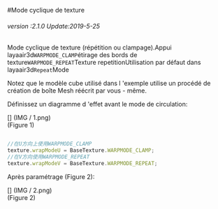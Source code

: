 #Mode cyclique de texture

###### *version :2.1.0   Update:2019-5-25*

Mode cyclique de texture (répétition ou clampage).Appui layaair3d`WARPMODE_CLAMP`étirage des bords de texture`WARPMODE_REPEAT`Texture repetitionUtilisation par défaut dans layaair3d`Repeat`Mode

Notez que le modèle cube utilisé dans l 'exemple utilise un procédé de création de boîte Mesh réécrit par vous - même.

Définissez un diagramme d 'effet avant le mode de circulation:

[] (IMG / 1.png) <br > (Figure 1)


```typescript

//在U方向上使用WARPMODE_CLAMP
texture.wrapModeU = BaseTexture.WARPMODE_CLAMP;
//在V方向使用WARPMODE_REPEAT
texture.wrapModeV = BaseTexture.WARPMODE_REPEAT;
```


Après paramétrage (Figure 2):

[] (IMG / 2.png) <br > (Figure 2)

